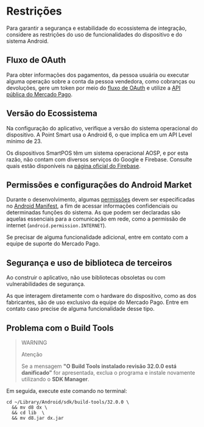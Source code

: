 # Restrições

Para garantir a segurança e estabilidade do ecossistema de integração, considere as restrições do uso de funcionalidades do dispositivo e do sistema Android.

## Fluxo de OAuth

Para obter informações dos pagamentos, da pessoa usuária ou executar alguma operação sobre a conta da pessoa vendedora, como cobranças ou devoluções, gere um token por meio do [fluxo de OAuth](/developers/pt/docs/main-apps/additional-content/security/oauth/introduction) e utilize a [API pública do Mercado Pago](/developers/pt/reference).

## Versão do Ecossistema

Na configuração do aplicativo, verifique a versão do sistema operacional do dispositivo. A Point Smart usa o Android 6, o que implica em um API Level mínimo de 23.

Os dispositivos SmartPOS têm um sistema operacional AOSP, e por esta razão, não contam com diversos serviços do Google e Firebase. Consulte quais estão disponíveis na [página oficial do Firebase](https://firebase.google.com/docs/android/android-play-services?hl=pt).

## Permissões e configurações do Android Market

Durante o desenvolvimento, algumas [permissões](https://developer.android.com/guide/topics/permissions/overview?hl=pt-br) devem ser especificadas no [Android Manifest](https://developer.android.com/guide/topics/manifest/manifest-intro?hl=pt-br), a fim de acessar informações confidenciais ou determinadas funções do sistema. As que podem ser declaradas são aquelas essenciais para a comunicação em rede, como a permissão de internet (`android.permission.INTERNET`).

Se precisar de alguma funcionalidade adicional, entre em contato com a equipe de suporte do Mercado Pago.

## Segurança e uso de biblioteca de terceiros

Ao construir o aplicativo, não use bibliotecas obsoletas ou com vulnerabilidades de segurança. 

As que interagem diretamente com o hardware do dispositivo, como as dos fabricantes, são de uso exclusivo da equipe do Mercado Pago. Entre em contato caso precise de alguma funcionalidade desse tipo.

## Problema com o Build Tools

> WARNING
>
> Atenção
>
> Se a mensagem **"O Build Tools instalado revisão 32.0.0 está danificado”** for apresentada, exclua o programa e instale novamente utilizando o **SDK Manager**.

Em seguida, execute este comando no terminal:

```shell command
cd ~/Library/Android/sdk/build-tools/32.0.0 \
  && mv d8 dx \
  && cd lib  \
  && mv d8.jar dx.jar
```